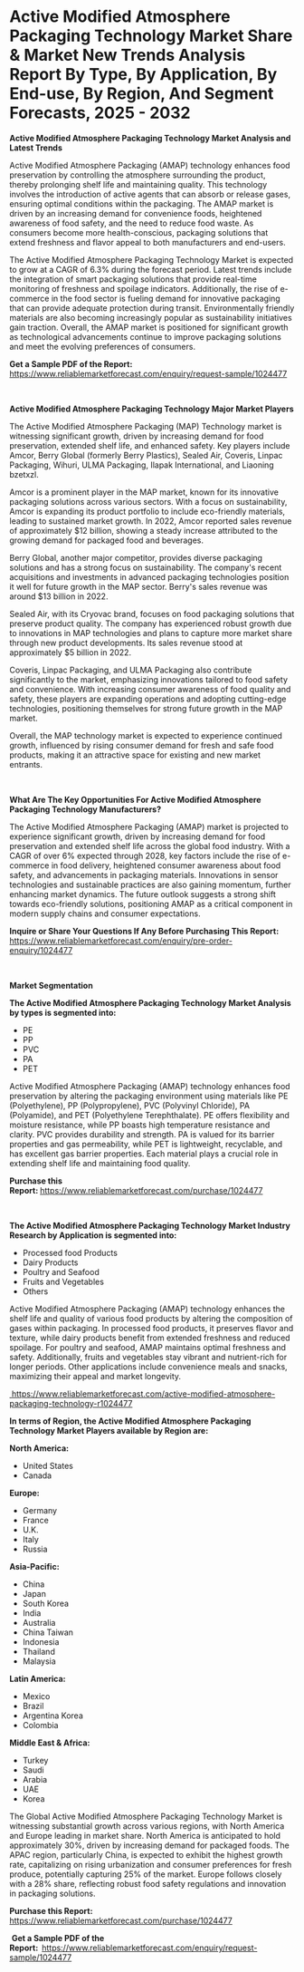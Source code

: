 <p><h1>Active Modified Atmosphere Packaging Technology Market Share & Market New Trends Analysis Report By Type, By Application, By End-use, By Region, And Segment Forecasts, 2025 - 2032</h1></p><p><strong>Active Modified Atmosphere Packaging Technology Market Analysis and Latest Trends</strong></p>
<p><p>Active Modified Atmosphere Packaging (AMAP) technology enhances food preservation by controlling the atmosphere surrounding the product, thereby prolonging shelf life and maintaining quality. This technology involves the introduction of active agents that can absorb or release gases, ensuring optimal conditions within the packaging. The AMAP market is driven by an increasing demand for convenience foods, heightened awareness of food safety, and the need to reduce food waste. As consumers become more health-conscious, packaging solutions that extend freshness and flavor appeal to both manufacturers and end-users.</p><p>The Active Modified Atmosphere Packaging Technology Market is expected to grow at a CAGR of 6.3% during the forecast period. Latest trends include the integration of smart packaging solutions that provide real-time monitoring of freshness and spoilage indicators. Additionally, the rise of e-commerce in the food sector is fueling demand for innovative packaging that can provide adequate protection during transit. Environmentally friendly materials are also becoming increasingly popular as sustainability initiatives gain traction. Overall, the AMAP market is positioned for significant growth as technological advancements continue to improve packaging solutions and meet the evolving preferences of consumers.</p></p>
<p><strong>Get a Sample PDF of the Report:&nbsp;</strong> <a href="https://www.reliablemarketforecast.com/enquiry/request-sample/1024477?utm_campaign=3619&utm_medium=2&utm_source=Github&utm_content=ia&utm_term=18042025&utm_id=active-modified-atmosphere-packaging-technology">https://www.reliablemarketforecast.com/enquiry/request-sample/1024477</a></p>
<p>&nbsp;</p>
<p><strong>Active Modified Atmosphere Packaging Technology Major Market Players</strong></p>
<p><p>The Active Modified Atmosphere Packaging (MAP) Technology market is witnessing significant growth, driven by increasing demand for food preservation, extended shelf life, and enhanced safety. Key players include Amcor, Berry Global (formerly Berry Plastics), Sealed Air, Coveris, Linpac Packaging, Wihuri, ULMA Packaging, Ilapak International, and Liaoning bzetxzl.</p><p>Amcor is a prominent player in the MAP market, known for its innovative packaging solutions across various sectors. With a focus on sustainability, Amcor is expanding its product portfolio to include eco-friendly materials, leading to sustained market growth. In 2022, Amcor reported sales revenue of approximately $12 billion, showing a steady increase attributed to the growing demand for packaged food and beverages.</p><p>Berry Global, another major competitor, provides diverse packaging solutions and has a strong focus on sustainability. The company's recent acquisitions and investments in advanced packaging technologies position it well for future growth in the MAP sector. Berry's sales revenue was around $13 billion in 2022.</p><p>Sealed Air, with its Cryovac brand, focuses on food packaging solutions that preserve product quality. The company has experienced robust growth due to innovations in MAP technologies and plans to capture more market share through new product developments. Its sales revenue stood at approximately $5 billion in 2022.</p><p>Coveris, Linpac Packaging, and ULMA Packaging also contribute significantly to the market, emphasizing innovations tailored to food safety and convenience. With increasing consumer awareness of food quality and safety, these players are expanding operations and adopting cutting-edge technologies, positioning themselves for strong future growth in the MAP market.</p><p>Overall, the MAP technology market is expected to experience continued growth, influenced by rising consumer demand for fresh and safe food products, making it an attractive space for existing and new market entrants.</p></p>
<p>&nbsp;</p>
<p><strong>What Are The Key Opportunities For Active Modified Atmosphere Packaging Technology Manufacturers?</strong></p>
<p><p>The Active Modified Atmosphere Packaging (AMAP) market is projected to experience significant growth, driven by increasing demand for food preservation and extended shelf life across the global food industry. With a CAGR of over 6% expected through 2028, key factors include the rise of e-commerce in food delivery, heightened consumer awareness about food safety, and advancements in packaging materials. Innovations in sensor technologies and sustainable practices are also gaining momentum, further enhancing market dynamics. The future outlook suggests a strong shift towards eco-friendly solutions, positioning AMAP as a critical component in modern supply chains and consumer expectations.</p></p>
<p><strong>Inquire or Share Your Questions If Any Before Purchasing This Report:</strong> <a href="https://www.reliablemarketforecast.com/enquiry/pre-order-enquiry/1024477?utm_campaign=3619&utm_medium=2&utm_source=Github&utm_content=ia&utm_term=18042025&utm_id=active-modified-atmosphere-packaging-technology">https://www.reliablemarketforecast.com/enquiry/pre-order-enquiry/1024477</a></p>
<p>&nbsp;</p>
<p><strong>Market Segmentation</strong></p>
<p><strong>The Active Modified Atmosphere Packaging Technology Market Analysis by types is segmented into:</strong></p>
<p><ul><li>PE</li><li>PP</li><li>PVC</li><li>PA</li><li>PET</li></ul></p>
<p><p>Active Modified Atmosphere Packaging (AMAP) technology enhances food preservation by altering the packaging environment using materials like PE (Polyethylene), PP (Polypropylene), PVC (Polyvinyl Chloride), PA (Polyamide), and PET (Polyethylene Terephthalate). PE offers flexibility and moisture resistance, while PP boasts high temperature resistance and clarity. PVC provides durability and strength. PA is valued for its barrier properties and gas permeability, while PET is lightweight, recyclable, and has excellent gas barrier properties. Each material plays a crucial role in extending shelf life and maintaining food quality.</p></p>
<p><strong>Purchase this Report:&nbsp;</strong><a href="https://www.reliablemarketforecast.com/purchase/1024477?utm_campaign=3619&utm_medium=2&utm_source=Github&utm_content=ia&utm_term=18042025&utm_id=active-modified-atmosphere-packaging-technology">https://www.reliablemarketforecast.com/purchase/1024477</a></p>
<p>&nbsp;</p>
<p><strong>The Active Modified Atmosphere Packaging Technology Market Industry Research by Application is segmented into:</strong></p>
<p><ul><li>Processed food Products</li><li>Dairy Products</li><li>Poultry and Seafood</li><li>Fruits and Vegetables</li><li>Others</li></ul></p>
<p><p>Active Modified Atmosphere Packaging (AMAP) technology enhances the shelf life and quality of various food products by altering the composition of gases within packaging. In processed food products, it preserves flavor and texture, while dairy products benefit from extended freshness and reduced spoilage. For poultry and seafood, AMAP maintains optimal freshness and safety. Additionally, fruits and vegetables stay vibrant and nutrient-rich for longer periods. Other applications include convenience meals and snacks, maximizing their appeal and market longevity.</p></p>
<p><a href="https://www.reliablemarketforecast.com/active-modified-atmosphere-packaging-technology-r1024477?utm_campaign=3619&utm_medium=2&utm_source=Github&utm_content=ia&utm_term=18042025&utm_id=active-modified-atmosphere-packaging-technology">&nbsp;https://www.reliablemarketforecast.com/active-modified-atmosphere-packaging-technology-r1024477</a></p>
<p><strong>In terms of Region, the Active Modified Atmosphere Packaging Technology Market Players available by Region are:</strong></p>
<p>
    <p> <strong> North America: </strong>
        <ul>
            <li>United States</li>
            <li>Canada</li>
        </ul>
        </p> 
    <p> <strong> Europe: </strong>
        <ul>
            <li>Germany</li>
            <li>France</li>
            <li>U.K.</li>
            <li>Italy</li>
            <li>Russia</li>
        </ul>
        </p> 
    <p> <strong> Asia-Pacific: </strong>
        <ul>
            <li>China</li>
            <li>Japan</li>
            <li>South Korea</li>
            <li>India</li>
            <li>Australia</li>
            <li>China Taiwan</li>
            <li>Indonesia</li>
            <li>Thailand</li>
            <li>Malaysia</li>
        </ul>
        </p> 
    <p> <strong> Latin America: </strong>
        <ul>
            <li>Mexico</li>
            <li>Brazil</li>
            <li>Argentina Korea</li>
            <li>Colombia</li>
        </ul>
        </p> 
    <p> <strong> Middle East & Africa: </strong>
        <ul>
            <li>Turkey</li>
            <li>Saudi</li>
            <li>Arabia</li>
            <li>UAE</li>
            <li>Korea</li>
        </ul>
    </p>
    </p>
<p><p>The Global Active Modified Atmosphere Packaging Technology Market is witnessing substantial growth across various regions, with North America and Europe leading in market share. North America is anticipated to hold approximately 30%, driven by increasing demand for packaged foods. The APAC region, particularly China, is expected to exhibit the highest growth rate, capitalizing on rising urbanization and consumer preferences for fresh produce, potentially capturing 25% of the market. Europe follows closely with a 28% share, reflecting robust food safety regulations and innovation in packaging solutions.</p></p>
<p><strong>Purchase this Report: </strong><a href="https://www.reliablemarketforecast.com/purchase/1024477?utm_campaign=3619&utm_medium=2&utm_source=Github&utm_content=ia&utm_term=18042025&utm_id=active-modified-atmosphere-packaging-technology">https://www.reliablemarketforecast.com/purchase/1024477</a></p>
<p>&nbsp;<strong>Get a Sample PDF of the Report:&nbsp;&nbsp;</strong><a href="https://www.reliablemarketforecast.com/enquiry/request-sample/1024477?utm_campaign=3619&utm_medium=2&utm_source=Github&utm_content=ia&utm_term=18042025&utm_id=active-modified-atmosphere-packaging-technology">https://www.reliablemarketforecast.com/enquiry/request-sample/1024477</a></p>
<p><strong></strong></p>
<p><p></p><p></p><p></p></p>